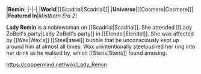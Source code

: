 |**Remin**|
|-|-|
|**World**|[[Scadrial\|Scadrial]]|
|**Universe**|[[Cosmere\|Cosmere]]|
|**Featured In**|*Mistborn Era 2*|

**Lady Remin** is a noblewoman on [[Scadrial\|Scadrial]]. She attended [[Lady ZoBell's party\|Lady ZoBell's party]] in [[Elendel\|Elendel]].
She was affected by [[Wax\|Wax's]] [[Steel\|steel]] bubble that he unconsciously kept up around him at almost all times. Wax unintentionally steelpushed her ring into her drink as he walked by, which [[Steris\|Steris]] found amusing.



https://coppermind.net/wiki/Lady_Remin